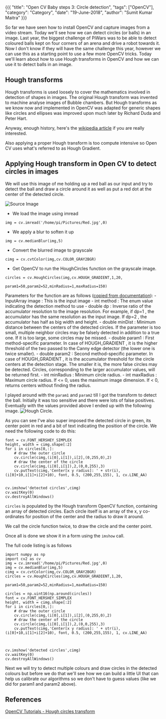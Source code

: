 {{{
  "title": "Open CV Baby steps 3: Circle detection",
  "tags": ["OpenCV"],
  "category": "Category",
  "date": "19-June-2018",
  "author": "Sumit Kumar Maitra"
}}}

So far we have seen how to install OpenCV and capture images from a video stream. Today we'll see how we can detect circles (or balls) in an image. Last year, the biggest challenge of PiWars was to be able to detect coloured balls kept on four corners of an arena and drive a robot towards it. Now I don't know if they will have the same challenge this year, however we can use this as a starting point to use a few more OpenCV tricks. Today we'll learn about how to use Hough transforms in OpenCV and how we can use it to detect balls in an image.

## Hough transforms
Hough transforms is used loosely to cover the mathematics involved in detection of shapes in images. The original Hough transform was invented to machine analyse images of Bubble chambers. But Hough transforms as we know now and implemented in OpenCV was adapted for generic shapes like circles and ellipses was improved upon much later by Richard Duda and Peter Hart.

Anyway, enough history, here's the [wikipedia article](https://en.wikipedia.org/wiki/Hough_transform) if you are really interested.

Also applying a proper Hough transform is too compute intensive so Open CV uses what's referred to as Hough Gradient.

## Applying Hough transform in Open CV to detect circles in images

We will use this image of me holding up a red ball as our input and try to detect the ball and draw a circle around it as well as put a red dot at the center of the detected circle.

![Source Image](/posts/images/opencv/Red.jpg)

- We load the image using imread
```
img = cv.imread('/home/pi/Pictures/Red.jpg',0)
```
- We apply a blur to soften it up
```
img = cv.medianBlur(img,5)
```
- Convert the blurred image to grayscale
```
cimg = cv.cvtColor(img,cv.COLOR_GRAY2BGR)
```

- Get OpenCV to run the HoughCircles function on the grayscale image.
```
circles = cv.HoughCircles(img,cv.HOUGH_GRADIENT,1,20,
                            param1=50,param2=52,minRadius=1,maxRadius=150)
```
Parameters for the function are as follows ([copied from documentation](https://docs.opencv.org/trunk/dd/d1a/group__imgproc__feature.html#ga47849c3be0d0406ad3ca45db65a25d2d)):
    - InputArray image  : This is the input image
    - int method        : The enum value indicating the detection method to use
    - double dp         : Inverse ratio of the accumulator resolution to the image resolution. For example, if dp=1 , the accumulator has the same resolution as the input image. If dp=2 , the accumulator has half as big width and height.
    - double minDist    : Minimum distance between the centers of the detected circles. If the parameter is too small, multiple neighbor circles may be falsely detected in addition to a true one. If it is too large, some circles may be missed.
    - double param1     : First method-specific parameter. In case of HOUGH_GRADIENT , it is the higher threshold of the two passed to the Canny edge detector (the lower one is twice smaller).
    - double param2     : Second method-specific parameter. In case of HOUGH_GRADIENT , it is the accumulator threshold for the circle centers at the detection stage. The smaller it is, the more false circles may be detected. Circles, corresponding to the larger accumulator values, will be returned first.
    - int minRadius     : Minimum circle radius.
    - int maxRadius     : Maximum circle radius. If <= 0, uses the maximum image dimension. If < 0, returns centers without finding the radius.

I played around with the ```param1``` and ```param2``` till I got the transform to detect the ball. Initially it was too sensitive and there were lots of false positives. Eventually with the values provided above I ended up with the following image. ![Hough Circle](/posts/images/opencv/opencv-hough-circle-01.jpg).

As you can see I've also super imposed the detected circle in green, its center point in red and a bit of text indicating the position of the circle. We need the following code to do this:
```
font = cv.FONT_HERSHEY_SIMPLEX
height, width = cimg.shape[:2]   
for i in circles[0,:]:
    # draw the outer circle
    cv.circle(cimg,(i[0],i[1]),i[2],(0,255,0),2)
    # draw the center of the circle
    cv.circle(cimg,(i[0],i[1]),2,(0,0,255),3)
    cv.putText(cimg,'Center[x y radius]: ' + str(i),(i[0]+10,i[1]+i[2]+10), font, 0.5, (200,255,155), 1, cv.LINE_AA)


cv.imshow('detected circles',cimg)
cv.waitKey(0)
cv.destroyAllWindows()
```


```circles``` is populated by the Hough transform OpenCV function, containing an array of detected circles. Each circle itself is an array of the x, y co-ordinates for position of the center and the radius to draw it around.

We call the circle function twice, to draw the circle and the center point.

Once all is done we show it in a form using the ```imshow``` call.

The full code listing is as follows

```
import numpy as np
import cv2 as cv
img = cv.imread('/home/pi/Pictures/Red.jpg',0)
img = cv.medianBlur(img,5)
cimg = cv.cvtColor(img,cv.COLOR_GRAY2BGR)
circles = cv.HoughCircles(img,cv.HOUGH_GRADIENT,1,20,
                            param1=50,param2=52,minRadius=1,maxRadius=150)

circles = np.uint16(np.around(circles))
font = cv.FONT_HERSHEY_SIMPLEX
height, width = cimg.shape[:2]   
for i in circles[0,:]:
    # draw the outer circle
    cv.circle(cimg,(i[0],i[1]),i[2],(0,255,0),2)
    # draw the center of the circle
    cv.circle(cimg,(i[0],i[1]),2,(0,0,255),3)
    cv.putText(cimg,'Center[x y radius]: ' + str(i),(i[0]+10,i[1]+i[2]+10), font, 0.5, (200,255,155), 1, cv.LINE_AA)



cv.imshow('detected circles',cimg)
cv.waitKey(0)
cv.destroyAllWindows()
```

Next we will try to detect multiple colours and draw circles in the detected colours but before we do that we'll see how we can build a little UI that can help us calibrate our algorithms so we don't have to guess values (like we did for param1 and param2 above).

## References
[OpenCV Tutorials - Hough circles transform](https://docs.opencv.org/trunk/da/d53/tutorial_py_houghcircles.html)
